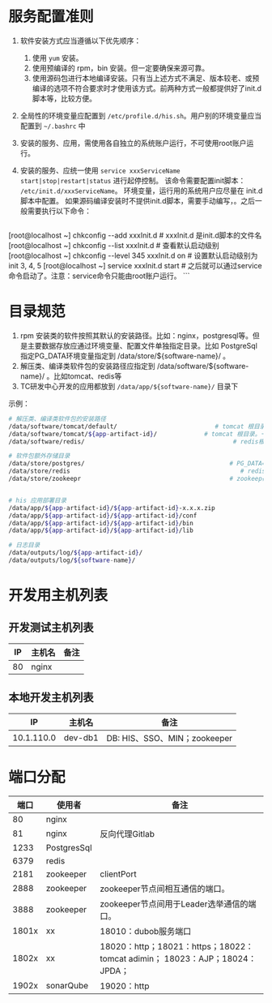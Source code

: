 # 服务配置准则

1. 软件安装方式应当遵循以下优先顺序：
    1. 使用 `yum` 安装。
    1. 使用预编译的 rpm，bin 安装。但一定要确保来源可靠。
    1. 使用源码包进行本地编译安装。只有当上述方式不满足、版本较老、或预编译的选项不符合要求时才使用该方式。前两种方式一般都提供好了init.d脚本等，比较方便。

1. 全局性的环境变量应配置到 `/etc/profile.d/his.sh`。用户别的环境变量应当配置到  `~/.bashrc` 中
1. 安装的服务、应用，需使用各自独立的系统账户运行，不可使用root账户运行。
1. 安装的服务、应统一使用 `service xxxServiceName  start|stop|restart|status` 进行起停控制。
    该命令需要配置init脚本： `/etc/init.d/xxxServiceName`。
    环境变量，运行用的系统用户应尽量在 init.d 脚本中配置。
    如果源码编译安装时不提供init.d脚本，需要手动编写，。之后一般需要执行以下命令：

    ```bash
[root@localhost ~] chkconfig --add xxxInit.d                    # xxxInit.d 是init.d脚本的文件名
[root@localhost ~] chkconfig --list xxxInit.d                    # 查看默认启动级别
[root@localhost ~] chkconfig --level 345 xxxInit.d  on      # 设置默认启动级别为 init 3, 4, 5
[root@localhost ~] service xxxInit.d  start                      #  之后就可以通过service命令启动了。注意：service命令只能由root账户运行。
    ```


# 目录规范
1. rpm 安装类的软件按照其默认的安装路径。比如：nginx，postgresql等。但是主要数据存放应通过环境变量、配置文件单独指定目录。比如 PostgreSql 指定PG_DATA环境变量指定到 /data/store/${software-name}/ 。
2. 解压类、编译类软件包的安装路径应指定到 /data/software/${software-name}/ 。比如tomcat、redis等
3. TC研发中心开发的应用都放到 `/data/app/${software-name}/` 目录下

示例：
```bash
# 解压类、编译类软件包的安装路径
/data/software/tomcat/default/                           # tomcat 根目录。一个tomcat运行所有的Web应用时，应使用该tomcat
/data/software/tomcat/${app-artifact-id}/             # tomcat 根目录。一个tomcat运行单独某个Web应用时使用
/data/software/redis/                                         # redis根目录

# 软件包额外存储目录
/data/store/postgres/                                        # PG_DATA=/data/db/postgres
/data/store/redis                                               # redis磁盘存储目录
/data/store/zookeepr                                         # zookeep磁盘存储目录


# his 应用部署目录
/data/app/${app-artifact-id}/${app-artifact-id}-x.x.x.zip
/data/app/${app-artifact-id}/${app-artifact-id}/conf
/data/app/${app-artifact-id}/${app-artifact-id}/bin
/data/app/${app-artifact-id}/${app-artifact-id}/lib

# 日志目录
/data/outputs/log/${app-artifact-id}/
/data/outputs/log/${software-name}/
```

# 开发用主机列表
## 开发测试主机列表
| IP | 主机名| 备注 |
| ---- | ---- | ---- |
| 80 | nginx | |

## 本地开发主机列表
| IP | 主机名| 备注 |
| ---- | ---- | ---- |
|10.1.110.0 | dev-db1 | DB: HIS、SSO、MIN；zookeeper |


# 端口分配

| 端口 | 使用者| 备注 |
| ---- | ---- | ---- |
| 80 | nginx | |
| 81 | nginx | 反向代理Gitlab |
| 1233 | PostgresSql | |
| 6379 | redis | |
| 2181 | zookeeper | clientPort|
| 2888 | zookeeper | zookeeper节点间相互通信的端口。|
| 3888 | zookeeper | zookeeper节点间用于Leader选举通信的端口。|
| 1801x | xx       | 18010：dubob服务端口 |
| 1802x | xx             | 18020：http；18021：https；18022：tomcat adimin； 18023：AJP；18024：JPDA；|
| 1902x | sonarQube                      | 19020：http |
